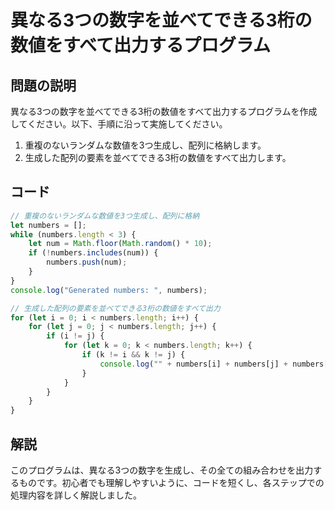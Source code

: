 
# 異なる3つの数字を並べてできる3桁の数値をすべて出力するプログラム

## 問題の説明
異なる3つの数字を並べてできる3桁の数値をすべて出力するプログラムを作成してください。以下、手順に沿って実施してください。

1. 重複のないランダムな数値を3つ生成し、配列に格納します。
2. 生成した配列の要素を並べてできる3桁の数値をすべて出力します。

## コード

```javascript
// 重複のないランダムな数値を3つ生成し、配列に格納
let numbers = [];
while (numbers.length < 3) {
    let num = Math.floor(Math.random() * 10);
    if (!numbers.includes(num)) {
        numbers.push(num);
    }
}
console.log("Generated numbers: ", numbers);

// 生成した配列の要素を並べてできる3桁の数値をすべて出力
for (let i = 0; i < numbers.length; i++) {
    for (let j = 0; j < numbers.length; j++) {
        if (i != j) {
            for (let k = 0; k < numbers.length; k++) {
                if (k != i && k != j) {
                    console.log("" + numbers[i] + numbers[j] + numbers[k]);
                }
            }
        }
    }
}
```

## 解説
このプログラムは、異なる3つの数字を生成し、その全ての組み合わせを出力するものです。初心者でも理解しやすいように、コードを短くし、各ステップでの処理内容を詳しく解説しました。
